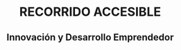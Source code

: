 <h1 align="center">
  <p>
    RECORRIDO ACCESIBLE
  </p>
</h1>

<h2 align="center">
  <p>Innovación y Desarrollo Emprendedor</p>
</h2>
